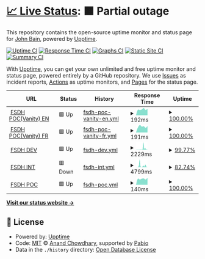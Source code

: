 # [📈 Live Status](https://kingbain.github.io/proto-datahub-uptime): <!--live status--> **🟧 Partial outage**

This repository contains the open-source uptime monitor and status page for [John Bain](kingbain.com), powered by [Upptime](https://github.com/upptime/upptime).

[![Uptime CI](https://github.com/kingbain/proto-datahub-uptime/workflows/Uptime%20CI/badge.svg)](https://github.com/kingbain/proto-datahub-uptime/actions?query=workflow%3A%22Uptime+CI%22)
[![Response Time CI](https://github.com/kingbain/proto-datahub-uptime/workflows/Response%20Time%20CI/badge.svg)](https://github.com/kingbain/proto-datahub-uptime/actions?query=workflow%3A%22Response+Time+CI%22)
[![Graphs CI](https://github.com/kingbain/proto-datahub-uptime/workflows/Graphs%20CI/badge.svg)](https://github.com/kingbain/proto-datahub-uptime/actions?query=workflow%3A%22Graphs+CI%22)
[![Static Site CI](https://github.com/kingbain/proto-datahub-uptime/workflows/Static%20Site%20CI/badge.svg)](https://github.com/kingbain/proto-datahub-uptime/actions?query=workflow%3A%22Static+Site+CI%22)
[![Summary CI](https://github.com/kingbain/proto-datahub-uptime/workflows/Summary%20CI/badge.svg)](https://github.com/kingbain/proto-datahub-uptime/actions?query=workflow%3A%22Summary+CI%22)

With [Upptime](https://upptime.js.org), you can get your own unlimited and free uptime monitor and status page, powered entirely by a GitHub repository. We use [Issues](https://github.com/kingbain/proto-datahub-uptime/issues) as incident reports, [Actions](https://github.com/kingbain/proto-datahub-uptime/actions) as uptime monitors, and [Pages](https://kingbain.github.io/proto-datahub-uptime) for the status page.

<!--start: status pages-->
<!-- This summary is generated by Upptime (https://github.com/upptime/upptime) -->
<!-- Do not edit this manually, your changes will be overwritten -->
<!-- prettier-ignore -->
| URL | Status | History | Response Time | Uptime |
| --- | ------ | ------- | ------------- | ------ |
| <img alt="" src="https://icons.duckduckgo.com/ip3/federal-science-datahub.canada.ca.ico" height="13"> [FSDH POC(Vanity) EN](https://federal-science-datahub.canada.ca/register) | 🟩 Up | [fsdh-poc-vanity-en.yml](https://github.com/KingBain/proto-datahub-uptime/commits/HEAD/history/fsdh-poc-vanity-en.yml) | <details><summary><img alt="Response time graph" src="./graphs/fsdh-poc-vanity-en/response-time-week.png" height="20"> 192ms</summary><br><a href="https://kingbain.github.io/proto-datahub-uptime/history/fsdh-poc-vanity-en"><img alt="Response time 192" src="https://img.shields.io/endpoint?url=https%3A%2F%2Fraw.githubusercontent.com%2FKingBain%2Fproto-datahub-uptime%2FHEAD%2Fapi%2Ffsdh-poc-vanity-en%2Fresponse-time.json"></a><br><a href="https://kingbain.github.io/proto-datahub-uptime/history/fsdh-poc-vanity-en"><img alt="24-hour response time 210" src="https://img.shields.io/endpoint?url=https%3A%2F%2Fraw.githubusercontent.com%2FKingBain%2Fproto-datahub-uptime%2FHEAD%2Fapi%2Ffsdh-poc-vanity-en%2Fresponse-time-day.json"></a><br><a href="https://kingbain.github.io/proto-datahub-uptime/history/fsdh-poc-vanity-en"><img alt="7-day response time 192" src="https://img.shields.io/endpoint?url=https%3A%2F%2Fraw.githubusercontent.com%2FKingBain%2Fproto-datahub-uptime%2FHEAD%2Fapi%2Ffsdh-poc-vanity-en%2Fresponse-time-week.json"></a><br><a href="https://kingbain.github.io/proto-datahub-uptime/history/fsdh-poc-vanity-en"><img alt="30-day response time 192" src="https://img.shields.io/endpoint?url=https%3A%2F%2Fraw.githubusercontent.com%2FKingBain%2Fproto-datahub-uptime%2FHEAD%2Fapi%2Ffsdh-poc-vanity-en%2Fresponse-time-month.json"></a><br><a href="https://kingbain.github.io/proto-datahub-uptime/history/fsdh-poc-vanity-en"><img alt="1-year response time 192" src="https://img.shields.io/endpoint?url=https%3A%2F%2Fraw.githubusercontent.com%2FKingBain%2Fproto-datahub-uptime%2FHEAD%2Fapi%2Ffsdh-poc-vanity-en%2Fresponse-time-year.json"></a></details> | <details><summary><a href="https://kingbain.github.io/proto-datahub-uptime/history/fsdh-poc-vanity-en">100.00%</a></summary><a href="https://kingbain.github.io/proto-datahub-uptime/history/fsdh-poc-vanity-en"><img alt="All-time uptime 100.00%" src="https://img.shields.io/endpoint?url=https%3A%2F%2Fraw.githubusercontent.com%2FKingBain%2Fproto-datahub-uptime%2FHEAD%2Fapi%2Ffsdh-poc-vanity-en%2Fuptime.json"></a><br><a href="https://kingbain.github.io/proto-datahub-uptime/history/fsdh-poc-vanity-en"><img alt="24-hour uptime 100.00%" src="https://img.shields.io/endpoint?url=https%3A%2F%2Fraw.githubusercontent.com%2FKingBain%2Fproto-datahub-uptime%2FHEAD%2Fapi%2Ffsdh-poc-vanity-en%2Fuptime-day.json"></a><br><a href="https://kingbain.github.io/proto-datahub-uptime/history/fsdh-poc-vanity-en"><img alt="7-day uptime 100.00%" src="https://img.shields.io/endpoint?url=https%3A%2F%2Fraw.githubusercontent.com%2FKingBain%2Fproto-datahub-uptime%2FHEAD%2Fapi%2Ffsdh-poc-vanity-en%2Fuptime-week.json"></a><br><a href="https://kingbain.github.io/proto-datahub-uptime/history/fsdh-poc-vanity-en"><img alt="30-day uptime 100.00%" src="https://img.shields.io/endpoint?url=https%3A%2F%2Fraw.githubusercontent.com%2FKingBain%2Fproto-datahub-uptime%2FHEAD%2Fapi%2Ffsdh-poc-vanity-en%2Fuptime-month.json"></a><br><a href="https://kingbain.github.io/proto-datahub-uptime/history/fsdh-poc-vanity-en"><img alt="1-year uptime 100.00%" src="https://img.shields.io/endpoint?url=https%3A%2F%2Fraw.githubusercontent.com%2FKingBain%2Fproto-datahub-uptime%2FHEAD%2Fapi%2Ffsdh-poc-vanity-en%2Fuptime-year.json"></a></details>
| <img alt="" src="https://icons.duckduckgo.com/ip3/datahub-scientifique-federal.canada.ca.ico" height="13"> [FSDH POC(Vanity) FR](https://datahub-scientifique-federal.canada.ca/register) | 🟩 Up | [fsdh-poc-vanity-fr.yml](https://github.com/KingBain/proto-datahub-uptime/commits/HEAD/history/fsdh-poc-vanity-fr.yml) | <details><summary><img alt="Response time graph" src="./graphs/fsdh-poc-vanity-fr/response-time-week.png" height="20"> 191ms</summary><br><a href="https://kingbain.github.io/proto-datahub-uptime/history/fsdh-poc-vanity-fr"><img alt="Response time 191" src="https://img.shields.io/endpoint?url=https%3A%2F%2Fraw.githubusercontent.com%2FKingBain%2Fproto-datahub-uptime%2FHEAD%2Fapi%2Ffsdh-poc-vanity-fr%2Fresponse-time.json"></a><br><a href="https://kingbain.github.io/proto-datahub-uptime/history/fsdh-poc-vanity-fr"><img alt="24-hour response time 207" src="https://img.shields.io/endpoint?url=https%3A%2F%2Fraw.githubusercontent.com%2FKingBain%2Fproto-datahub-uptime%2FHEAD%2Fapi%2Ffsdh-poc-vanity-fr%2Fresponse-time-day.json"></a><br><a href="https://kingbain.github.io/proto-datahub-uptime/history/fsdh-poc-vanity-fr"><img alt="7-day response time 191" src="https://img.shields.io/endpoint?url=https%3A%2F%2Fraw.githubusercontent.com%2FKingBain%2Fproto-datahub-uptime%2FHEAD%2Fapi%2Ffsdh-poc-vanity-fr%2Fresponse-time-week.json"></a><br><a href="https://kingbain.github.io/proto-datahub-uptime/history/fsdh-poc-vanity-fr"><img alt="30-day response time 191" src="https://img.shields.io/endpoint?url=https%3A%2F%2Fraw.githubusercontent.com%2FKingBain%2Fproto-datahub-uptime%2FHEAD%2Fapi%2Ffsdh-poc-vanity-fr%2Fresponse-time-month.json"></a><br><a href="https://kingbain.github.io/proto-datahub-uptime/history/fsdh-poc-vanity-fr"><img alt="1-year response time 191" src="https://img.shields.io/endpoint?url=https%3A%2F%2Fraw.githubusercontent.com%2FKingBain%2Fproto-datahub-uptime%2FHEAD%2Fapi%2Ffsdh-poc-vanity-fr%2Fresponse-time-year.json"></a></details> | <details><summary><a href="https://kingbain.github.io/proto-datahub-uptime/history/fsdh-poc-vanity-fr">100.00%</a></summary><a href="https://kingbain.github.io/proto-datahub-uptime/history/fsdh-poc-vanity-fr"><img alt="All-time uptime 100.00%" src="https://img.shields.io/endpoint?url=https%3A%2F%2Fraw.githubusercontent.com%2FKingBain%2Fproto-datahub-uptime%2FHEAD%2Fapi%2Ffsdh-poc-vanity-fr%2Fuptime.json"></a><br><a href="https://kingbain.github.io/proto-datahub-uptime/history/fsdh-poc-vanity-fr"><img alt="24-hour uptime 100.00%" src="https://img.shields.io/endpoint?url=https%3A%2F%2Fraw.githubusercontent.com%2FKingBain%2Fproto-datahub-uptime%2FHEAD%2Fapi%2Ffsdh-poc-vanity-fr%2Fuptime-day.json"></a><br><a href="https://kingbain.github.io/proto-datahub-uptime/history/fsdh-poc-vanity-fr"><img alt="7-day uptime 100.00%" src="https://img.shields.io/endpoint?url=https%3A%2F%2Fraw.githubusercontent.com%2FKingBain%2Fproto-datahub-uptime%2FHEAD%2Fapi%2Ffsdh-poc-vanity-fr%2Fuptime-week.json"></a><br><a href="https://kingbain.github.io/proto-datahub-uptime/history/fsdh-poc-vanity-fr"><img alt="30-day uptime 100.00%" src="https://img.shields.io/endpoint?url=https%3A%2F%2Fraw.githubusercontent.com%2FKingBain%2Fproto-datahub-uptime%2FHEAD%2Fapi%2Ffsdh-poc-vanity-fr%2Fuptime-month.json"></a><br><a href="https://kingbain.github.io/proto-datahub-uptime/history/fsdh-poc-vanity-fr"><img alt="1-year uptime 100.00%" src="https://img.shields.io/endpoint?url=https%3A%2F%2Fraw.githubusercontent.com%2FKingBain%2Fproto-datahub-uptime%2FHEAD%2Fapi%2Ffsdh-poc-vanity-fr%2Fuptime-year.json"></a></details>
| <img alt="" src="https://icons.duckduckgo.com/ip3/fsdh-portal-app-dev.azurewebsites.net.ico" height="13"> [FSDH DEV](https://fsdh-portal-app-dev.azurewebsites.net/register) | 🟩 Up | [fsdh-dev.yml](https://github.com/KingBain/proto-datahub-uptime/commits/HEAD/history/fsdh-dev.yml) | <details><summary><img alt="Response time graph" src="./graphs/fsdh-dev/response-time-week.png" height="20"> 2229ms</summary><br><a href="https://kingbain.github.io/proto-datahub-uptime/history/fsdh-dev"><img alt="Response time 2229" src="https://img.shields.io/endpoint?url=https%3A%2F%2Fraw.githubusercontent.com%2FKingBain%2Fproto-datahub-uptime%2FHEAD%2Fapi%2Ffsdh-dev%2Fresponse-time.json"></a><br><a href="https://kingbain.github.io/proto-datahub-uptime/history/fsdh-dev"><img alt="24-hour response time 1633" src="https://img.shields.io/endpoint?url=https%3A%2F%2Fraw.githubusercontent.com%2FKingBain%2Fproto-datahub-uptime%2FHEAD%2Fapi%2Ffsdh-dev%2Fresponse-time-day.json"></a><br><a href="https://kingbain.github.io/proto-datahub-uptime/history/fsdh-dev"><img alt="7-day response time 2229" src="https://img.shields.io/endpoint?url=https%3A%2F%2Fraw.githubusercontent.com%2FKingBain%2Fproto-datahub-uptime%2FHEAD%2Fapi%2Ffsdh-dev%2Fresponse-time-week.json"></a><br><a href="https://kingbain.github.io/proto-datahub-uptime/history/fsdh-dev"><img alt="30-day response time 2229" src="https://img.shields.io/endpoint?url=https%3A%2F%2Fraw.githubusercontent.com%2FKingBain%2Fproto-datahub-uptime%2FHEAD%2Fapi%2Ffsdh-dev%2Fresponse-time-month.json"></a><br><a href="https://kingbain.github.io/proto-datahub-uptime/history/fsdh-dev"><img alt="1-year response time 2229" src="https://img.shields.io/endpoint?url=https%3A%2F%2Fraw.githubusercontent.com%2FKingBain%2Fproto-datahub-uptime%2FHEAD%2Fapi%2Ffsdh-dev%2Fresponse-time-year.json"></a></details> | <details><summary><a href="https://kingbain.github.io/proto-datahub-uptime/history/fsdh-dev">99.77%</a></summary><a href="https://kingbain.github.io/proto-datahub-uptime/history/fsdh-dev"><img alt="All-time uptime 99.77%" src="https://img.shields.io/endpoint?url=https%3A%2F%2Fraw.githubusercontent.com%2FKingBain%2Fproto-datahub-uptime%2FHEAD%2Fapi%2Ffsdh-dev%2Fuptime.json"></a><br><a href="https://kingbain.github.io/proto-datahub-uptime/history/fsdh-dev"><img alt="24-hour uptime 99.43%" src="https://img.shields.io/endpoint?url=https%3A%2F%2Fraw.githubusercontent.com%2FKingBain%2Fproto-datahub-uptime%2FHEAD%2Fapi%2Ffsdh-dev%2Fuptime-day.json"></a><br><a href="https://kingbain.github.io/proto-datahub-uptime/history/fsdh-dev"><img alt="7-day uptime 99.77%" src="https://img.shields.io/endpoint?url=https%3A%2F%2Fraw.githubusercontent.com%2FKingBain%2Fproto-datahub-uptime%2FHEAD%2Fapi%2Ffsdh-dev%2Fuptime-week.json"></a><br><a href="https://kingbain.github.io/proto-datahub-uptime/history/fsdh-dev"><img alt="30-day uptime 99.77%" src="https://img.shields.io/endpoint?url=https%3A%2F%2Fraw.githubusercontent.com%2FKingBain%2Fproto-datahub-uptime%2FHEAD%2Fapi%2Ffsdh-dev%2Fuptime-month.json"></a><br><a href="https://kingbain.github.io/proto-datahub-uptime/history/fsdh-dev"><img alt="1-year uptime 99.77%" src="https://img.shields.io/endpoint?url=https%3A%2F%2Fraw.githubusercontent.com%2FKingBain%2Fproto-datahub-uptime%2FHEAD%2Fapi%2Ffsdh-dev%2Fuptime-year.json"></a></details>
| <img alt="" src="https://icons.duckduckgo.com/ip3/fsdh-portal-app-int.azurewebsites.net.ico" height="13"> [FSDH INT](https://fsdh-portal-app-int.azurewebsites.net/register) | 🟥 Down | [fsdh-int.yml](https://github.com/KingBain/proto-datahub-uptime/commits/HEAD/history/fsdh-int.yml) | <details><summary><img alt="Response time graph" src="./graphs/fsdh-int/response-time-week.png" height="20"> 4799ms</summary><br><a href="https://kingbain.github.io/proto-datahub-uptime/history/fsdh-int"><img alt="Response time 4799" src="https://img.shields.io/endpoint?url=https%3A%2F%2Fraw.githubusercontent.com%2FKingBain%2Fproto-datahub-uptime%2FHEAD%2Fapi%2Ffsdh-int%2Fresponse-time.json"></a><br><a href="https://kingbain.github.io/proto-datahub-uptime/history/fsdh-int"><img alt="24-hour response time 6458" src="https://img.shields.io/endpoint?url=https%3A%2F%2Fraw.githubusercontent.com%2FKingBain%2Fproto-datahub-uptime%2FHEAD%2Fapi%2Ffsdh-int%2Fresponse-time-day.json"></a><br><a href="https://kingbain.github.io/proto-datahub-uptime/history/fsdh-int"><img alt="7-day response time 4799" src="https://img.shields.io/endpoint?url=https%3A%2F%2Fraw.githubusercontent.com%2FKingBain%2Fproto-datahub-uptime%2FHEAD%2Fapi%2Ffsdh-int%2Fresponse-time-week.json"></a><br><a href="https://kingbain.github.io/proto-datahub-uptime/history/fsdh-int"><img alt="30-day response time 4799" src="https://img.shields.io/endpoint?url=https%3A%2F%2Fraw.githubusercontent.com%2FKingBain%2Fproto-datahub-uptime%2FHEAD%2Fapi%2Ffsdh-int%2Fresponse-time-month.json"></a><br><a href="https://kingbain.github.io/proto-datahub-uptime/history/fsdh-int"><img alt="1-year response time 4799" src="https://img.shields.io/endpoint?url=https%3A%2F%2Fraw.githubusercontent.com%2FKingBain%2Fproto-datahub-uptime%2FHEAD%2Fapi%2Ffsdh-int%2Fresponse-time-year.json"></a></details> | <details><summary><a href="https://kingbain.github.io/proto-datahub-uptime/history/fsdh-int">82.74%</a></summary><a href="https://kingbain.github.io/proto-datahub-uptime/history/fsdh-int"><img alt="All-time uptime 82.74%" src="https://img.shields.io/endpoint?url=https%3A%2F%2Fraw.githubusercontent.com%2FKingBain%2Fproto-datahub-uptime%2FHEAD%2Fapi%2Ffsdh-int%2Fuptime.json"></a><br><a href="https://kingbain.github.io/proto-datahub-uptime/history/fsdh-int"><img alt="24-hour uptime 82.79%" src="https://img.shields.io/endpoint?url=https%3A%2F%2Fraw.githubusercontent.com%2FKingBain%2Fproto-datahub-uptime%2FHEAD%2Fapi%2Ffsdh-int%2Fuptime-day.json"></a><br><a href="https://kingbain.github.io/proto-datahub-uptime/history/fsdh-int"><img alt="7-day uptime 82.74%" src="https://img.shields.io/endpoint?url=https%3A%2F%2Fraw.githubusercontent.com%2FKingBain%2Fproto-datahub-uptime%2FHEAD%2Fapi%2Ffsdh-int%2Fuptime-week.json"></a><br><a href="https://kingbain.github.io/proto-datahub-uptime/history/fsdh-int"><img alt="30-day uptime 82.74%" src="https://img.shields.io/endpoint?url=https%3A%2F%2Fraw.githubusercontent.com%2FKingBain%2Fproto-datahub-uptime%2FHEAD%2Fapi%2Ffsdh-int%2Fuptime-month.json"></a><br><a href="https://kingbain.github.io/proto-datahub-uptime/history/fsdh-int"><img alt="1-year uptime 82.74%" src="https://img.shields.io/endpoint?url=https%3A%2F%2Fraw.githubusercontent.com%2FKingBain%2Fproto-datahub-uptime%2FHEAD%2Fapi%2Ffsdh-int%2Fuptime-year.json"></a></details>
| <img alt="" src="https://icons.duckduckgo.com/ip3/fsdh-portal-app-poc.azurewebsites.net.ico" height="13"> [FSDH POC](https://fsdh-portal-app-poc.azurewebsites.net/register) | 🟩 Up | [fsdh-poc.yml](https://github.com/KingBain/proto-datahub-uptime/commits/HEAD/history/fsdh-poc.yml) | <details><summary><img alt="Response time graph" src="./graphs/fsdh-poc/response-time-week.png" height="20"> 140ms</summary><br><a href="https://kingbain.github.io/proto-datahub-uptime/history/fsdh-poc"><img alt="Response time 140" src="https://img.shields.io/endpoint?url=https%3A%2F%2Fraw.githubusercontent.com%2FKingBain%2Fproto-datahub-uptime%2FHEAD%2Fapi%2Ffsdh-poc%2Fresponse-time.json"></a><br><a href="https://kingbain.github.io/proto-datahub-uptime/history/fsdh-poc"><img alt="24-hour response time 161" src="https://img.shields.io/endpoint?url=https%3A%2F%2Fraw.githubusercontent.com%2FKingBain%2Fproto-datahub-uptime%2FHEAD%2Fapi%2Ffsdh-poc%2Fresponse-time-day.json"></a><br><a href="https://kingbain.github.io/proto-datahub-uptime/history/fsdh-poc"><img alt="7-day response time 140" src="https://img.shields.io/endpoint?url=https%3A%2F%2Fraw.githubusercontent.com%2FKingBain%2Fproto-datahub-uptime%2FHEAD%2Fapi%2Ffsdh-poc%2Fresponse-time-week.json"></a><br><a href="https://kingbain.github.io/proto-datahub-uptime/history/fsdh-poc"><img alt="30-day response time 140" src="https://img.shields.io/endpoint?url=https%3A%2F%2Fraw.githubusercontent.com%2FKingBain%2Fproto-datahub-uptime%2FHEAD%2Fapi%2Ffsdh-poc%2Fresponse-time-month.json"></a><br><a href="https://kingbain.github.io/proto-datahub-uptime/history/fsdh-poc"><img alt="1-year response time 140" src="https://img.shields.io/endpoint?url=https%3A%2F%2Fraw.githubusercontent.com%2FKingBain%2Fproto-datahub-uptime%2FHEAD%2Fapi%2Ffsdh-poc%2Fresponse-time-year.json"></a></details> | <details><summary><a href="https://kingbain.github.io/proto-datahub-uptime/history/fsdh-poc">100.00%</a></summary><a href="https://kingbain.github.io/proto-datahub-uptime/history/fsdh-poc"><img alt="All-time uptime 100.00%" src="https://img.shields.io/endpoint?url=https%3A%2F%2Fraw.githubusercontent.com%2FKingBain%2Fproto-datahub-uptime%2FHEAD%2Fapi%2Ffsdh-poc%2Fuptime.json"></a><br><a href="https://kingbain.github.io/proto-datahub-uptime/history/fsdh-poc"><img alt="24-hour uptime 100.00%" src="https://img.shields.io/endpoint?url=https%3A%2F%2Fraw.githubusercontent.com%2FKingBain%2Fproto-datahub-uptime%2FHEAD%2Fapi%2Ffsdh-poc%2Fuptime-day.json"></a><br><a href="https://kingbain.github.io/proto-datahub-uptime/history/fsdh-poc"><img alt="7-day uptime 100.00%" src="https://img.shields.io/endpoint?url=https%3A%2F%2Fraw.githubusercontent.com%2FKingBain%2Fproto-datahub-uptime%2FHEAD%2Fapi%2Ffsdh-poc%2Fuptime-week.json"></a><br><a href="https://kingbain.github.io/proto-datahub-uptime/history/fsdh-poc"><img alt="30-day uptime 100.00%" src="https://img.shields.io/endpoint?url=https%3A%2F%2Fraw.githubusercontent.com%2FKingBain%2Fproto-datahub-uptime%2FHEAD%2Fapi%2Ffsdh-poc%2Fuptime-month.json"></a><br><a href="https://kingbain.github.io/proto-datahub-uptime/history/fsdh-poc"><img alt="1-year uptime 100.00%" src="https://img.shields.io/endpoint?url=https%3A%2F%2Fraw.githubusercontent.com%2FKingBain%2Fproto-datahub-uptime%2FHEAD%2Fapi%2Ffsdh-poc%2Fuptime-year.json"></a></details>

<!--end: status pages-->

[**Visit our status website →**](https://kingbain.github.io/proto-datahub-uptime)

## 📄 License

- Powered by: [Upptime](https://github.com/upptime/upptime)
- Code: [MIT](./LICENSE) © [Anand Chowdhary](https://anandchowdhary.com), supported by [Pabio](https://pabio.com)
- Data in the `./history` directory: [Open Database License](https://opendatacommons.org/licenses/odbl/1-0/)
